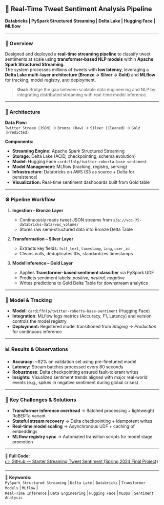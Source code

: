 ## 🧠 Real-Time Tweet Sentiment Analysis Pipeline  
**Databricks | PySpark Structured Streaming | Delta Lake | Hugging Face | MLflow**

---

### 🚀 Overview  
Designed and deployed a **real-time streaming pipeline** to classify tweet sentiments at scale using **transformer-based NLP models** within **Apache Spark Structured Streaming**.  
The system processes millions of tweets with **low latency**, leveraging a **Delta Lake multi-layer architecture (Bronze → Silver → Gold)** and **MLflow** for tracking, model registry, and deployment.

> **Goal:** Bridge the gap between scalable data engineering and NLP by integrating distributed streaming with real-time model inference.

---

### 🧩 Architecture  
**Data Flow:**  
`Twitter Stream (JSON)` → `Bronze (Raw)` → `Silver (Cleaned)` → `Gold (Predicted)`  

**Components:**  
- **Streaming Engine:** Apache Spark Structured Streaming  
- **Storage:** Delta Lake (ACID, checkpointing, schema evolution)  
- **Model:** Hugging Face `cardiffnlp/twitter-roberta-base-sentiment`  
- **Model Management:** MLflow (tracking, registry, serving)  
- **Infrastructure:** Databricks on AWS (S3 as source + Delta for persistence)  
- **Visualization:** Real-time sentiment dashboards built from Gold table  

---

### ⚙️ Pipeline Workflow  

1. **Ingestion – Bronze Layer**  
   - Continuously reads tweet JSON streams from `s3a://voc-75-databricks-data/voc_volume/`  
   - Stores raw semi-structured data into Bronze Delta Table  

2. **Transformation – Silver Layer**  
   - Extracts key fields: `full_text`, `timestamp`, `lang`, `user_id`  
   - Cleans nulls, deduplicates IDs, standardizes timestamps  

3. **Model Inference – Gold Layer**  
   - Applies **Transformer-based sentiment classifier** via PySpark UDF  
   - Predicts sentiment labels: *positive, neutral, negative*  
   - Writes predictions to Gold Delta Table for downstream analytics  

---

### 🧠 Model & Tracking  
- **Model:** `cardiffnlp/twitter-roberta-base-sentiment` (Hugging Face)  
- **Integration:** MLflow logs metrics (Accuracy, F1, Latency) and version controls the model registry  
- **Deployment:** Registered model transitioned from *Staging* → *Production* for continuous inference  

---

### 📊 Results & Observations  
- **Accuracy:** ~92% on validation set using pre-finetuned model  
- **Latency:** Stream batches processed every 60 seconds  
- **Robustness:** Delta checkpointing ensured fault-tolerant writes  
- **Insights:** Visualized sentiment trends aligned with major real-world events (e.g., spikes in negative sentiment during global crises)

---

### 🧩 Key Challenges & Solutions  
- **Transformer inference overhead** → Batched processing + lightweight RoBERTa variant  
- **Stateful stream recovery** → Delta checkpointing + idempotent writes  
- **Real-time model scaling** → Asynchronous UDF + caching of embeddings  
- **MLflow registry sync** → Automated transition scripts for model stage promotion  

---

📎 **Full Code:**  
[👉 GitHub — Starter Streaming Tweet Sentiment (Spring 2024 Final Project)](https://github.com/leahnote01/dscc402/blob/main/final_project/Starter%20Streaming%20Tweet%20Sentiment%20-%20Spring%202024%20Final%20Project.ipynb)

---

📘 **Keywords:**  
`PySpark Structured Streaming` | `Delta Lake` | `Databricks` | `Transformer Models` | `MLflow` |  
`Real-Time Inference` | `Data Engineering` | `Hugging Face` | `MLOps` | `Sentiment Analysis`

